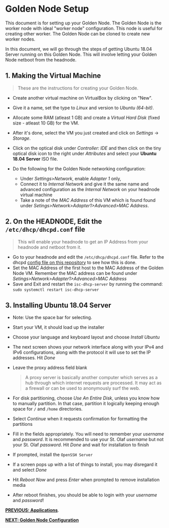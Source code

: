 # Golden Node Setup

This document is for setting up your Golden Node. The Golden Node is the worker node with ideal "worker node" configuration.
This node is useful for creating other worker. The Golden Node can be cloned to create new worker nodes. 

In this document, we will go through the steps of getting Ubuntu 18.04 Server running on this Golden Node. 
This will involve letting your Golden Node netboot from the headnode.

## 1. Making the Virtual Machine

> These are the instructions for creating your Golden Node.

* Create another virtual machine on VirtualBox by clicking on "New".
* Give it a name, set the type to *Linux* and version to *Ubuntu (64-bit)*.
* Allocate some RAM (atleast 1 GB) and create a *Virtual Hard Disk* (fixed size - atleast 10 GB) for the VM.
* After it's done, select the VM you just created and click on *Settings* &rarr; *Storage*.
* Click on the optical disk under *Controller: IDE* and then click on the tiny optical disk icon to the right under *Attributes* and select your **Ubuntu 18.04 Server** ISO file.


* Do the following for the Golden Node networking configuration: 
  * Under *Settings*>*Network*, enable *Adapter 1* only, 
  * Connect it to *Internal Network* and give it the same name and advanced configuration as the *Internal Network* on your headnode virtual machine
  * Take a note of the *MAC Address* of this VM which is found found under *Setings>Network>Adapter1>Advanced>MAC Address*.

## 2. On the HEADNODE, Edit the `/etc/dhcp/dhcpd.conf` file

> This will enable your headnode to get an IP Address from your headnode and netboot from it.

* Go to your headnode and edit the `/etc/dhcp/dhcpd.conf` file. Refer to the dhcpd [config file on this repository](config_files) to see how this is done. 
* Set the MAC Address of the first host to the MAC Address of the Golden Node VM. Remember the MAC address can be found under *Setings>Network>Adapter1>Advanced>MAC Address*
* Save and Exit and restart the `isc-dhcp-server` by running the command: `sudo systemctl restart isc-dhcp-server`


## 3. Installing Ubuntu 18.04 Server

* Note: Use the space bar for selecting.

* Start your VM, it should load up the installer
* Choose your language and keyboard layout and choose *Install Ubuntu*
* The next screen shows your network interface along with your IPv4 and IPv6 configurations, along with the protocol it will use to set the IP addresses. Hit *Done*
* Leave the proxy address field blank
  > A proxy server is basically another computer which serves as a hub through which internet requests are processed. 
  > It may act as a firewall or can be used to anonymously surf the web.

* For disk partitioning, choose *Use An Entire Disk*, unless you know how to manually partition.
In that case, partition it logically keeping enough space for `/` and `/home` directories.
* Select *Continue* when it requests confirmation for formatting the partitions
* Fill in the fields appropriately. You will need to remember your *username* and *password*.
It is recommended to use your St. Olaf *username* but not your St. Olaf *password*.
Hit *Done* and wait for installation to finish
* If prompted, install the `OpenSSH Server`
* If a screen pops up with a list of things to install, you may disregard it and select *Done*
* Hit *Reboot Now* and press *Enter* when prompted to remove installation media
* After reboot finishes, you should be able to login with your *username* and *password*!
  

[**PREVIOUS: Applications**](04_applications.md). 

[**NEXT: Golden Node Configuration**](06_golden-node-configuration.md)

